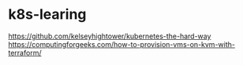 # k8s-learing
https://github.com/kelseyhightower/kubernetes-the-hard-way </br>
https://computingforgeeks.com/how-to-provision-vms-on-kvm-with-terraform/
